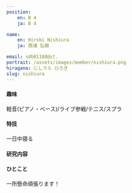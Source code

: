 ```yaml
---
position:
    en: B 4
    ja: B 4

name:
    en: Hiroki Nishiura
    ja: 西浦 弘樹

email: sdb01108@st.
portrait: /assets/images/member/nishiura.png
hiragana: にしうら ひろき
slug: nishiura
---
```


#### 趣味
軽音(ピアノ・ベース)/ライブ参戦/テニス/スプラ
#### 特技
一日中寝る
#### 研究内容

#### ひとこと
一所懸命頑張ります！
